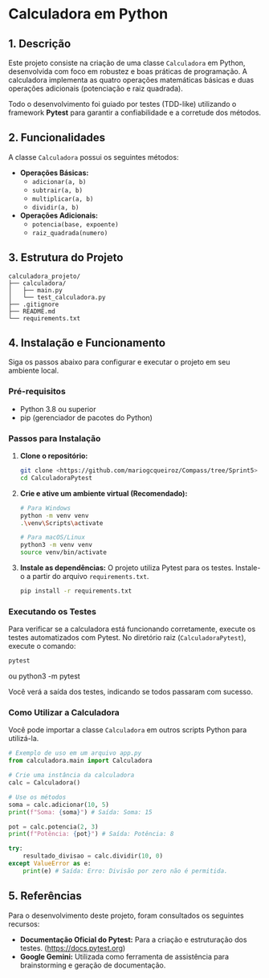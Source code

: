 # Calculadora em Python

## 1. Descrição

Este projeto consiste na criação de uma classe `Calculadora` em Python, desenvolvida com foco em robustez e boas práticas de programação. A calculadora implementa as quatro operações matemáticas básicas e duas operações adicionais (potenciação e raiz quadrada).

Todo o desenvolvimento foi guiado por testes (TDD-like) utilizando o framework **Pytest** para garantir a confiabilidade e a corretude dos métodos.

## 2. Funcionalidades

A classe `Calculadora` possui os seguintes métodos:

* **Operações Básicas:**
    * `adicionar(a, b)`
    * `subtrair(a, b)`
    * `multiplicar(a, b)`
    * `dividir(a, b)`
* **Operações Adicionais:**
    * `potencia(base, expoente)`
    * `raiz_quadrada(numero)`

## 3. Estrutura do Projeto

```
calculadora_projeto/
├── calculadora/
│   ├── main.py
│   └── test_calculadora.py
├── .gitignore
├── README.md
└── requirements.txt
```

## 4. Instalação e Funcionamento

Siga os passos abaixo para configurar e executar o projeto em seu ambiente local.

### Pré-requisitos

* Python 3.8 ou superior
* pip (gerenciador de pacotes do Python)

### Passos para Instalação

1.  **Clone o repositório:**
    ```bash
    git clone <https://github.com/mariogcqueiroz/Compass/tree/Sprint5>
    cd CalculadoraPytest
    ```

2.  **Crie e ative um ambiente virtual (Recomendado):**
    ```bash
    # Para Windows
    python -m venv venv
    .\venv\Scripts\activate

    # Para macOS/Linux
    python3 -m venv venv
    source venv/bin/activate
    ```

3.  **Instale as dependências:**
    O projeto utiliza Pytest para os testes. Instale-o a partir do arquivo `requirements.txt`.
    ```bash
    pip install -r requirements.txt
    ```

### Executando os Testes

Para verificar se a calculadora está funcionando corretamente, execute os testes automatizados com Pytest. No diretório raiz (`CalculadoraPytest`), execute o comando:

```bash
pytest
```
ou 
python3 -m pytest

Você verá a saída dos testes, indicando se todos passaram com sucesso.

### Como Utilizar a Calculadora

Você pode importar a classe `Calculadora` em outros scripts Python para utilizá-la.

```python
# Exemplo de uso em um arquivo app.py
from calculadora.main import Calculadora

# Crie uma instância da calculadora
calc = Calculadora()

# Use os métodos
soma = calc.adicionar(10, 5)
print(f"Soma: {soma}") # Saída: Soma: 15

pot = calc.potencia(2, 3)
print(f"Potência: {pot}") # Saída: Potência: 8

try:
    resultado_divisao = calc.dividir(10, 0)
except ValueError as e:
    print(e) # Saída: Erro: Divisão por zero não é permitida.

```


## 5. Referências

Para o desenvolvimento deste projeto, foram consultados os seguintes recursos:
* **Documentação Oficial do Pytest:** Para a criação e estruturação dos testes. (https://docs.pytest.org)
* **Google Gemini:** Utilizada como ferramenta de assistência para brainstorming e geração de documentação.